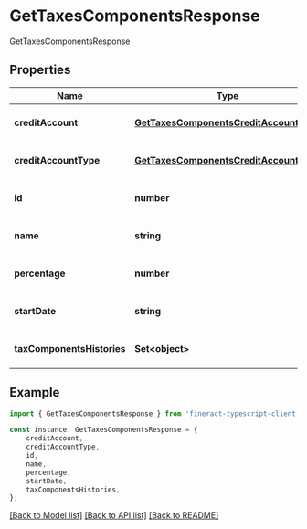 # GetTaxesComponentsResponse

GetTaxesComponentsResponse

## Properties

Name | Type | Description | Notes
------------ | ------------- | ------------- | -------------
**creditAccount** | [**GetTaxesComponentsCreditAccount**](GetTaxesComponentsCreditAccount.md) |  | [optional] [default to undefined]
**creditAccountType** | [**GetTaxesComponentsCreditAccountType**](GetTaxesComponentsCreditAccountType.md) |  | [optional] [default to undefined]
**id** | **number** |  | [optional] [default to undefined]
**name** | **string** |  | [optional] [default to undefined]
**percentage** | **number** |  | [optional] [default to undefined]
**startDate** | **string** |  | [optional] [default to undefined]
**taxComponentsHistories** | **Set&lt;object&gt;** |  | [optional] [default to undefined]

## Example

```typescript
import { GetTaxesComponentsResponse } from 'fineract-typescript-client';

const instance: GetTaxesComponentsResponse = {
    creditAccount,
    creditAccountType,
    id,
    name,
    percentage,
    startDate,
    taxComponentsHistories,
};
```

[[Back to Model list]](../README.md#documentation-for-models) [[Back to API list]](../README.md#documentation-for-api-endpoints) [[Back to README]](../README.md)

